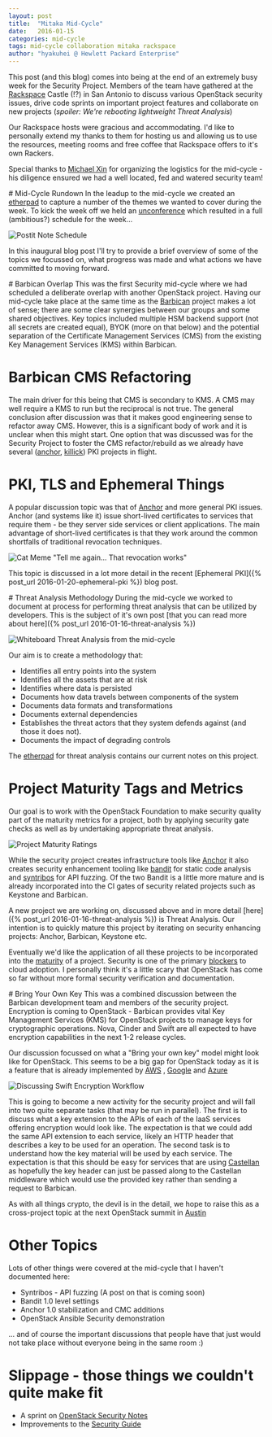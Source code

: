 ```yaml
---
layout: post
title:  "Mitaka Mid-Cycle"
date:   2016-01-15
categories: mid-cycle
tags: mid-cycle collaboration mitaka rackspace
author: "hyakuhei @ Hewlett Packard Enterprise"
---
```

This post (and this blog) comes into being at the end of an extremely
busy week for the Security Project. Members of the team have gathered
at the [Rackspace](https://www.rackspace.com/) Castle (!?) in San
Antonio to discuss various OpenStack security issues, drive code sprints
on important project features and collaborate on new projects
(_spoiler: We're rebooting lightweight Threat Analysis_)

Our Rackspace hosts were gracious and accommodating. I'd like to
personally extend my thanks to them for hosting us and allowing us to
use the resources, meeting rooms and free coffee that Rackspace offers
to it's own Rackers.

Special thanks to [Michael Xin](https://twitter.com/securitycabinet)
for organizing the logistics for the mid-cycle - his diligence ensured
we had a well located, fed and watered security team!

# Mid-Cycle Rundown
In the leadup to the mid-cycle we created an [etherpad](https://etherpad.openstack.org/p/security-mitaka-midcycle)
to capture a number of the themes we wanted to cover during the week.
To kick the week off we held an [unconference](https://en.wikipedia.org/wiki/Unconference)
which resulted in a full (ambitious?) schedule for the week...

![Postit Note Schedule](https://drive.google.com/uc?export=download&id=1H_nwKFPTYAAAboKiMO5WitLAPxHbn2kmxQ)

In this inaugural blog post I'll try to provide a brief overview of some
of the topics we focussed on, what progress was made and what actions we
have committed to moving forward.

# Barbican Overlap
This was the first Security mid-cycle where we had scheduled a
deliberate overlap with another OpenStack project. Having our mid-cycle
take place at the same time as the [Barbican](https://wiki.openstack.org/wiki/Barbican)
project makes a lot of sense; there are some clear synergies between our
groups and some shared objectives. Key topics included multiple HSM
backend support (not all secrets are created equal), BYOK (more on that
below) and the potential separation of the Certificate Management
Services (CMS) from the existing Key Management Services (KMS) within
Barbican.

# Barbican CMS Refactoring
The main driver for this being that CMS is secondary to KMS.
A CMS may well require a KMS to run but the reciprocal is not true. The
general conclusion after discussion was that it makes good engineering
sense to refactor away CMS. However, this is a significant body of work
and it is unclear when this might start. One option that was discussed
was for the Security Project to foster the CMS refactor/rebuild as we
already have several ([anchor](https://github.com/openstack/anchor),
[killick](https://github.com/openstack-security/killick)) PKI projects
in flight.  

# PKI, TLS and Ephemeral Things
A popular discussion topic was that of
[Anchor](https://github.com/openstack/anchor) and more general PKI
issues. Anchor (and systems like it) issue short-lived certificates to
services that require them - be they server side services or client
applications. The main advantage of short-lived certificates is that
they work around the common shortfalls of traditional revocation
techniques.

![Cat Meme "Tell me again... That revocation works"](http://i.imgur.com/bTyE2Qc.jpg)

This topic is discussed in a lot more detail in the recent
[Ephemeral PKI]({% post_url 2016-01-20-ephemeral-pki %}) blog post.

# Threat Analysis Methodology
During the mid-cycle we worked to document at process for performing
threat analysis that can be utilized by developers. This is the subject
of it's own post [that you can read more about here]({% post_url 2016-01-16-threat-analysis %})

![Whiteboard Threat Analysis from the mid-cycle](https://drive.google.com/uc?export=download&id=1AFZsdYKx1cvlA6a78ynRv_t-dS1n9Qeygw)

Our aim is to create a methodology that:

* Identifies all entry points into the system
* Identifies all the assets that are at risk
* Identifies where data is persisted
* Documents how data travels between components of the system
* Documents data formats and transformations
* Documents external dependencies
* Establishes the threat actors that they system defends against (and those it does not).
* Documents the impact of degrading controls

The [etherpad](https://etherpad.openstack.org/p/security-mitaka-midcycle-threatanalysis) for threat analysis contains our current notes on this project.

# Project Maturity Tags and Metrics
Our goal is to work with the OpenStack Foundation to make security
quality part of the maturity metrics for a project, both by applying
security gate checks as well as by undertaking appropriate threat
analysis.

![Project Maturity Ratings](https://drive.google.com/uc?export=download&id=0B0osRPn3qBq5bVNXSWdZSWdDeTA)

While the security project creates infrastructure tools like [Anchor](https://github.com/openstack/anchor)
it also creates security enhancement tooling like [bandit](https://github.com/openstack/bandit)
for static code analysis and [syntribos](https://github.com/openstack/syntribos)
for API fuzzing. Of the two Bandit is a little more mature and is
already incorporated into the CI gates of security related projects such
as Keystone and Barbican.

A new project we are working on, discussed above and in more detail
[here]({% post_url 2016-01-16-threat-analysis %}) is Threat Analysis.
Our intention is to quickly mature this project by iterating on security
enhancing projects: Anchor, Barbican, Keystone etc.

Eventually we'd like the application of all these projects to be
incorporated into the [maturity](https://www.openstack.org/software/project-navigator/)
of a project. Security is one of the primary [blockers](http://www.out-law.com/en/articles/2015/june/cloud-adoption-hindered-by-concerns-about-security-privacy-and-lack-of-control-survey-finds/)
to cloud adoption. I personally think it's a little scary that
OpenStack has come so far without more formal security verification and
documentation.

# Bring Your Own Key
This was a combined discussion between the Barbican development team and
members of the security project. Encryption is coming to OpenStack -
Barbican provides vital Key Management Services (KMS) for OpenStack
projects to manage keys for cryptographic operations. Nova, Cinder and
Swift are all expected to have encryption capabilities in the next 1-2
release cycles.

Our discussion focussed on what a "Bring your own key" model might look
like for OpenStack. This seems to be a big gap for OpenStack today as
it is a feature that is already implemented by [AWS](https://aws.amazon.com/blogs/aws/s3-encryption-with-your-keys/)
, [Google](http://googlecloudplatform.blogspot.co.uk/2015/07/Bring-Your-Own-Encryption-Keys-to-Google-Cloud-Platform.html)
and [Azure](https://technet.microsoft.com/en-gb/library/dn592126.aspx)

![Discussing Swift Encryption Workflow](https://drive.google.com/uc?export=download&id=0B0osRPn3qBq5dXVubHJGLUJiR0E)

This is going to become a new activity for the security project and will
fall into two quite separate tasks (that may be run in parallel). The
first is to discuss what a key extension to the APIs of each of the IaaS
services offering encryption would look like. The expectation is that
we could add the same API extension to each service, likely an HTTP
header that describes a key to be used for an operation. The second task
is to understand how the key material will be used by each service. The
expectation is that this should be easy for services that are using
[Castellan](https://github.com/openstack/castellan) as hopefully the
key header can just be passed along to the Castellan middleware which
would use the provided key rather than sending a request to Barbican.

As with all things crypto, the devil is in the detail, we hope to
raise this as a cross-project topic at the next OpenStack summit in
[Austin](https://www.openstack.org/summit/austin-2016/)

# Other Topics
Lots of other things were covered at the mid-cycle that I haven't
documented here:

* Syntribos - API fuzzing (A post on that is coming soon)
* Bandit 1.0 level settings
* Anchor 1.0 stabilization and CMC additions
* OpenStack Ansible Security demonstration

... and of course the important discussions that people have that just
would not take place without everyone being in the same room :)

# Slippage - those things we couldn't quite make fit

* A sprint on [OpenStack Security Notes](https://wiki.openstack.org/wiki/Security_Notes)
* Improvements to the [Security Guide](http://docs.openstack.org/sec/)
